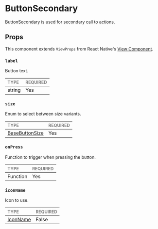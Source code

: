 # ButtonSecondary

ButtonSecondary is used for secondary call to actions.

## Props

This component extends `ViewProps` from React Native's [View Component](https://reactnative.dev/docs/view).

### `label`

Button text.

| <span style="color:gray;font-size:14px">TYPE</span> | <span style="color:gray;font-size:14px">REQUIRED</span> |
| :-------------------------------------------------- | :------------------------------------------------------ |
| string                                              | Yes                                                     |

### `size`

Enum to select between size variants.

| <span style="color:gray;font-size:14px">TYPE</span>    | <span style="color:gray;font-size:14px">REQUIRED</span> |
| :----------------------------------------------------- | :------------------------------------------------------ |
| [BaseButtonSize](../BaseButton/BaseButton.types.ts#L4) | Yes                                                     |

### `onPress`

Function to trigger when pressing the button.

| <span style="color:gray;font-size:14px">TYPE</span> | <span style="color:gray;font-size:14px">REQUIRED</span> |
| :-------------------------------------------------- | :------------------------------------------------------ |
| Function                                            | Yes                                                     |

### `iconName`

Icon to use.

| <span style="color:gray;font-size:14px">TYPE</span> | <span style="color:gray;font-size:14px">REQUIRED</span> |
| :-------------------------------------------------- | :------------------------------------------------------ |
| [IconName](../Icon/Icon.types.ts#53)                | False                                                   |
